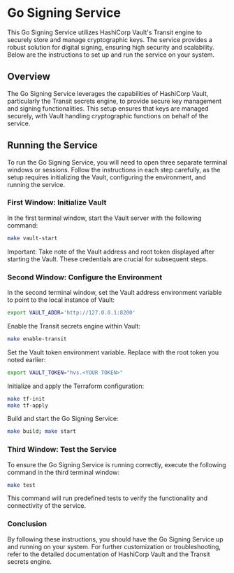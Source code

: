 # Go Signing Service

This Go Signing Service utilizes HashiCorp Vault's Transit engine to securely store and manage cryptographic keys. The service provides a robust solution for digital signing, ensuring high security and scalability. Below are the instructions to set up and run the service on your system.

## Overview

The Go Signing Service leverages the capabilities of HashiCorp Vault, particularly the Transit secrets engine, to provide secure key management and signing functionalities. This setup ensures that keys are managed securely, with Vault handling cryptographic functions on behalf of the service.

## Running the Service

To run the Go Signing Service, you will need to open three separate terminal windows or sessions. Follow the instructions in each step carefully, as the setup requires initializing the Vault, configuring the environment, and running the service.

### First Window: Initialize Vault

In the first terminal window, start the Vault server with the following command:

```sh
make vault-start
```
Important: Take note of the Vault address and root token displayed after starting the Vault. These credentials are crucial for subsequent steps.

### Second Window: Configure the Environment
In the second terminal window, set the Vault address environment variable to point to the local instance of Vault:

```sh
export VAULT_ADDR='http://127.0.0.1:8200'
```
Enable the Transit secrets engine within Vault:

```sh
make enable-transit
```
Set the Vault token environment variable. Replace <YOUR TOKEN> with the root token you noted earlier:

```sh
export VAULT_TOKEN="hvs.<YOUR TOKEN>"
```
Initialize and apply the Terraform configuration:

```sh
make tf-init
make tf-apply
```
Build and start the Go Signing Service:

```sh
make build; make start
```

### Third Window: Test the Service
To ensure the Go Signing Service is running correctly, execute the following command in the third terminal window:

```sh
make test
```
This command will run predefined tests to verify the functionality and connectivity of the service.

### Conclusion
By following these instructions, you should have the Go Signing Service up and running on your system. For further customization or troubleshooting, refer to the detailed documentation of HashiCorp Vault and the Transit secrets engine.